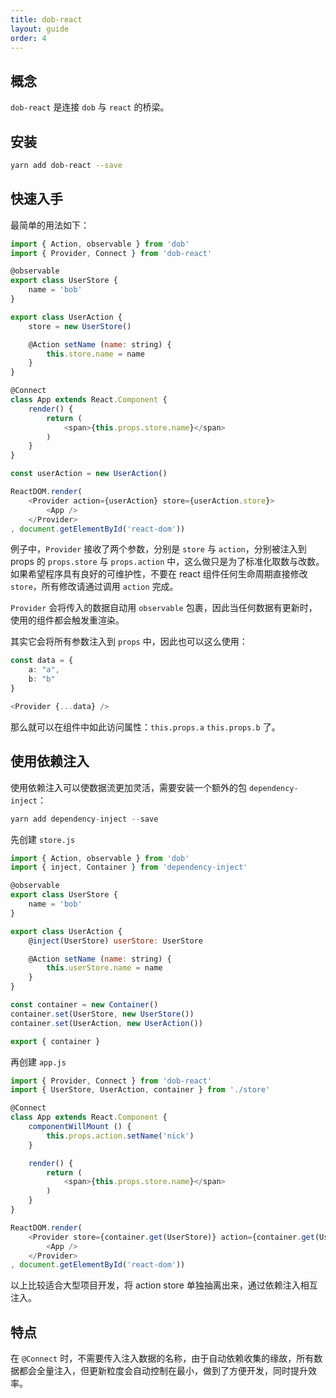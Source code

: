 ```yaml
---
title: dob-react
layout: guide
order: 4
---
```


## 概念
 
`dob-react` 是连接 `dob` 与 `react` 的桥梁。

## 安装

```bash
yarn add dob-react --save
```

## 快速入手
 
最简单的用法如下：
 
```javascript
import { Action, observable } from 'dob'
import { Provider, Connect } from 'dob-react'

@observable
export class UserStore {
    name = 'bob'
}

export class UserAction {
    store = new UserStore()

    @Action setName (name: string) {
        this.store.name = name
    }
}

@Connect
class App extends React.Component {
    render() {
        return (
            <span>{this.props.store.name}</span>
        )
    }
}

const userAction = new UserAction()

ReactDOM.render(
    <Provider action={userAction} store={userAction.store}>
        <App />
    </Provider>
, document.getElementById('react-dom'))
```
 
例子中，`Provider` 接收了两个参数，分别是 `store` 与 `action`，分别被注入到 props 的 `props.store` 与 `props.action` 中，这么做只是为了标准化取数与改数。如果希望程序具有良好的可维护性，不要在 react 组件任何生命周期直接修改 `store`，所有修改请通过调用 `action` 完成。

`Provider` 会将传入的数据自动用 `observable` 包裹，因此当任何数据有更新时，使用的组件都会触发重渲染。

其实它会将所有参数注入到 `props` 中，因此也可以这么使用：

```typescript
const data = {
    a: "a",
    b: "b"
}

<Provider {...data} />
```

那么就可以在组件中如此访问属性：`this.props.a` `this.props.b` 了。
 
## 使用依赖注入

使用依赖注入可以使数据流更加灵活，需要安装一个额外的包 `dependency-inject`：
 
```javascript
yarn add dependency-inject --save
```
 
先创建 `store.js`
 
```javascript
import { Action, observable } from 'dob'
import { inject, Container } from 'dependency-inject'

@observable
export class UserStore {
    name = 'bob'
}

export class UserAction {
    @inject(UserStore) userStore: UserStore

    @Action setName (name: string) {
        this.userStore.name = name
    }
}

const container = new Container()
container.set(UserStore, new UserStore())
container.set(UserAction, new UserAction())

export { container }
```

再创建 `app.js`

```javascript
import { Provider, Connect } from 'dob-react'
import { UserStore, UserAction, container } from './store'

@Connect
class App extends React.Component {
    componentWillMount () {
        this.props.action.setName('nick')
    }

    render() {
        return (
            <span>{this.props.store.name}</span>
        )
    }
}

ReactDOM.render(
    <Provider store={container.get(UserStore)} action={container.get(UserAction)}>
        <App />
    </Provider>
, document.getElementById('react-dom'))
```

以上比较适合大型项目开发，将 action store 单独抽离出来，通过依赖注入相互注入。

## 特点

在 `@Connect` 时，不需要传入注入数据的名称，由于自动依赖收集的缘故，所有数据都会全量注入，但更新粒度会自动控制在最小，做到了方便开发，同时提升效率。
